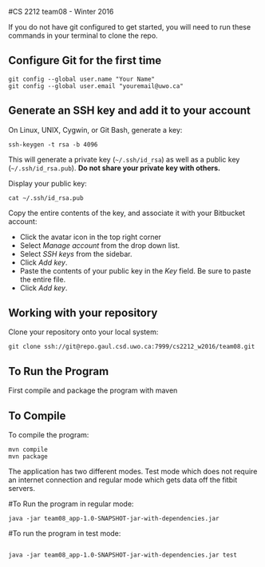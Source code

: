#CS 2212 team08 - Winter 2016

If you do not have git configured to get started, you will need to run these commands in your terminal to clone the repo.

## Configure Git for the first time

```
git config --global user.name "Your Name"
git config --global user.email "youremail@uwo.ca"
```

## Generate an SSH key and add it to your account

On Linux, UNIX, Cygwin, or Git Bash, generate a key:

```
ssh-keygen -t rsa -b 4096
```

This will generate a private key (`~/.ssh/id_rsa`) as well as a public key (`~/.ssh/id_rsa.pub`).
**Do not share your private key with others.**

Display your public key:

```
cat ~/.ssh/id_rsa.pub
```

Copy the entire contents of the key, and associate it with your Bitbucket account:

* Click the avatar icon in the top right corner
* Select *Manage account* from the drop down list.
* Select *SSH keys* from the sidebar.
* Click *Add key*.
* Paste the contents of your public key in the *Key* field.  Be sure to paste the entire file.
* Click *Add key*.

## Working with your repository

Clone your repository onto your local system:

```
git clone ssh://git@repo.gaul.csd.uwo.ca:7999/cs2212_w2016/team08.git
```

## To Run the Program
First compile and package the program with maven
## To Compile
To compile the program:

```
mvn compile
mvn package

```
The application has two different modes. Test mode which does not require an internet connection and regular mode which gets data off the fitbit servers.

#To Run the program in regular mode:
```
java -jar team08_app-1.0-SNAPSHOT-jar-with-dependencies.jar
```

#To run the program in test mode:
```

java -jar team08_app-1.0-SNAPSHOT-jar-with-dependencies.jar test

```
